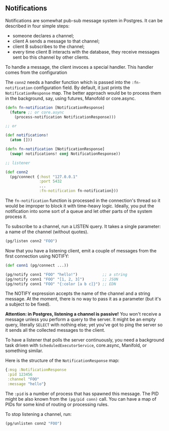 ## Notifications

<!-- toc -->



<!-- tocstop -->

Notifications are somewhat pub-sub message system in Postgres. It can be
described in four simple steps:

- someone declares a channel;
- client A sends a message to that channel;
- client B subscribes to the channel;
- every time client B interacts with the database, they receive messages sent bo
  this channel by other clients.

To handle a message, the client invoces a special handler. This handler comes
from the configuration

The `conn2` needs a handler function which is passed into the `:fn-notification`
configuration field. By default, it just prints the `NotificationResponse`
map. The better approach would be to process them in the background, say, using
futures, Manofold or core.async.

~~~clojure
(defn fn-notification [NotificationResponse]
  (future ;; or core.async
    (process-notification NotificationResponse)))

;; or

(def notifications!
  (atom []))

(defn fn-notification [NotificationResponse]
  (swap! notifications! conj NotificationResponse))

;; listener

(def conn2
  (pg/connect {:host "127.0.0.1"
               :port 5432
               ...
               :fn-notification fn-notification}))
~~~

The `fn-notification` function is processed in the connection's thread so it
would be improper to block it with time-heavy logic. Ideally, you put the
notification into some sort of a queue and let other parts of the system process
it.

To subscribe to a channel, run a LISTEN query. It takes a single parameter: a
name of the channel (without quotes).

~~~clojure
(pg/listen conn2 "FOO")
~~~

Now that you have a listening client, emit a couple of messages from the first
connection using NOTIFY:

~~~clojure
(def conn1 (pg/connect ...))

(pg/notify conn1 "FOO" "hello!")           ;; a string
(pg/notify conn1 "FOO" "[1, 2, 3]")        ;; JSON
(pg/notify conn1 "FOO" "{:color [a b c]}") ;; EDN
~~~

The NOTIFY expression accepts the name of the channel and a string message. At
the moment, there is no way to pass it as a parameter (but it's a subject to be
fixed).

**Attention: in Postgres, listening a channel is passive!** You won't receive a
message unless you perform a query to the server. It might be an empty query,
literally `SELECT` with nothing else; yet you've got to ping the server so it
sends all the collected messages to the client.

To have a listener that polls the server continuously, you need a background
task driven with `ScheduledExecutorService`, core.async, Manifold, or something
similar.

Here is the structure of the `NotificationResponse` map:

~~~clojure
{:msg :NotificationResponse
 :pid 123456
 :channel "FOO"
 :message "hello"}
~~~

The `:pid` is a number of process that has spawned this message. The PID might
be also known from the `(pg/pid conn)` call. You can have a map of PIDs for some
kind of routing or processing rules.

To stop listening a channel, run:

~~~clojure
(pg/unlisten conn2 "FOO")
~~~
